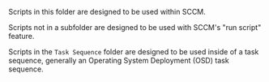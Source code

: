 Scripts in this folder are designed to be used within SCCM. 

Scripts not in a subfolder are designed to be used with SCCM's "run script" feature.

Scripts in the `Task Sequence` folder are designed to be used inside of a task sequence, generally an Operating System Deployment (OSD) task sequence.
